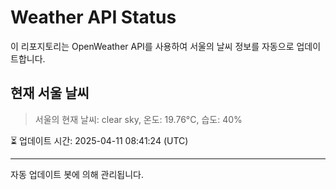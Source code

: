 
# Weather API Status

이 리포지토리는 OpenWeather API를 사용하여 서울의 날씨 정보를 자동으로 업데이트합니다.

## 현재 서울 날씨
> 서울의 현재 날씨: clear sky, 온도: 19.76°C, 습도: 40%

⏳ 업데이트 시간: 2025-04-11 08:41:24 (UTC)

---
자동 업데이트 봇에 의해 관리됩니다.
